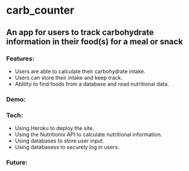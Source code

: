 # carb_counter
## An app for users to track carbohydrate information in their food(s) for a meal or snack

### Features:
- Users are able to calculate their carbohydrate intake.
- Users can store their intake and keep track.
- Ablility to find foods from a database and read nutritional data.

### Demo:

### Tech:
- Using Heroku to deploy the site.
- Using the Nutritionix API to calculate nutritional information.
- Using databases to store user input.
- Using databasess to securely log in users.

### Future:
